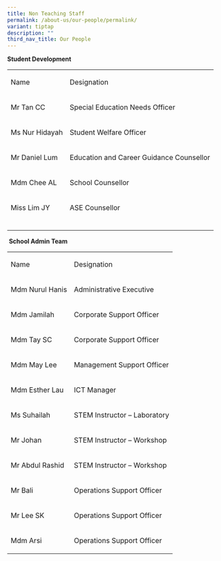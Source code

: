 ```yaml
---
title: Non Teaching Staff
permalink: /about-us/our-people/permalink/
variant: tiptap
description: ""
third_nav_title: Our People
---
```

<p><strong>Student Development</strong></p><table><tbody><tr><td rowspan="1" colspan="1"><p>Name</p></td><td rowspan="1" colspan="1"><p>Designation</p></td></tr><tr><td rowspan="1" colspan="1"><p>Mr Tan CC</p></td><td rowspan="1" colspan="1"><p>Special Education Needs Officer</p></td></tr><tr><td rowspan="1" colspan="1"><p>Ms Nur Hidayah</p></td><td rowspan="1" colspan="1"><p>Student Welfare Officer</p></td></tr><tr><td rowspan="1" colspan="1"><p>Mr Daniel Lum</p></td><td rowspan="1" colspan="1"><p>Education and Career Guidance Counsellor</p></td></tr><tr><td rowspan="1" colspan="1"><p>Mdm Chee AL</p></td><td rowspan="1" colspan="1"><p>School Counsellor</p></td></tr><tr><td rowspan="1" colspan="1"><p>Miss Lim JY</p></td><td rowspan="1" colspan="1"><p>ASE Counsellor</p></td></tr><tr><td rowspan="1" colspan="1"><p></p></td><td rowspan="1" colspan="1"><p></p></td></tr></tbody></table><p></p><p>&nbsp;<strong>School Admin Team</strong></p><table><tbody><tr><td rowspan="1" colspan="1"><p>Name</p></td><td rowspan="1" colspan="1"><p>Designation</p></td></tr><tr><td rowspan="1" colspan="1"><p>Mdm Nurul Hanis</p></td><td rowspan="1" colspan="1"><p>Administrative Executive</p></td></tr><tr><td rowspan="1" colspan="1"><p>Mdm Jamilah</p></td><td rowspan="1" colspan="1"><p>Corporate Support Officer</p></td></tr><tr><td rowspan="1" colspan="1"><p>Mdm Tay SC</p></td><td rowspan="1" colspan="1"><p>Corporate Support Officer</p></td></tr><tr><td rowspan="1" colspan="1"><p>Mdm May Lee</p></td><td rowspan="1" colspan="1"><p>Management Support Officer</p></td></tr><tr><td rowspan="1" colspan="1"><p>Mdm Esther Lau</p></td><td rowspan="1" colspan="1"><p>ICT Manager</p></td></tr><tr><td rowspan="1" colspan="1"><p>Ms Suhailah </p></td><td rowspan="1" colspan="1"><p>STEM Instructor – Laboratory</p></td></tr><tr><td rowspan="1" colspan="1"><p>Mr Johan</p></td><td rowspan="1" colspan="1"><p>STEM Instructor – Workshop</p></td></tr><tr><td rowspan="1" colspan="1"><p>Mr Abdul Rashid</p></td><td rowspan="1" colspan="1"><p>STEM Instructor – Workshop</p></td></tr><tr><td rowspan="1" colspan="1"><p>Mr Bali</p></td><td rowspan="1" colspan="1"><p>Operations Support Officer</p></td></tr><tr><td rowspan="1" colspan="1"><p>Mr Lee SK</p></td><td rowspan="1" colspan="1"><p>Operations Support Officer</p></td></tr><tr><td rowspan="1" colspan="1"><p>Mdm Arsi</p></td><td rowspan="1" colspan="1"><p>Operations Support Officer</p></td></tr></tbody></table><p></p>